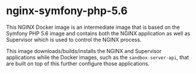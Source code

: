 nginx-symfony-php-5.6
=====================

This NGINX Docker image is an intermediate image that is based on the Symfony
PHP 5.6 image and contains both the NGINX application as well as Supervisor
which is used to control the NGINX process.

This image downloads/builds/installs the NGINX and Supervisor applications
while the Docker images, such as the `sandbox-server-api`, that are built on
top of this further configure those applications.
